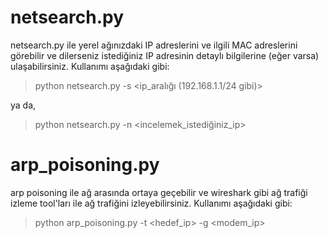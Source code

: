 # netsearch.py

netsearch.py ile yerel ağınızdaki IP adreslerini ve ilgili MAC adreslerini görebilir ve dilerseniz istediğiniz IP adresinin detaylı bilgilerine (eğer varsa) ulaşabilirsiniz.
Kullanımı aşağıdaki gibi:
> python netsearch.py -s <ip_aralığı (192.168.1.1/24 gibi)>

ya da,

> python netsearch.py -n <incelemek_istediğiniz_ip>

# arp_poisoning.py

arp poisoning ile ağ arasında ortaya geçebilir ve wireshark gibi ağ trafiği izleme tool'ları ile ağ trafiğini izleyebilirsiniz.
Kullanımı aşağıdaki gibi:
> python arp_poisoning.py -t <hedef_ip> -g <modem_ip>
